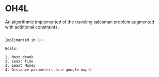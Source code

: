 # OH4L
An algorithmic implemented of the traveling salesman problem augmented with additional constraints. 
~~~

Implimented in C++.

Goals:

1. Most drunk
2. Least time
3. Least Money
4. Distance parameters (use google maps)
